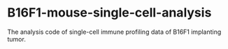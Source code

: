 # B16F1-mouse-single-cell-analysis
The analysis code of single-cell immune profiling data of B16F1 implanting tumor.
